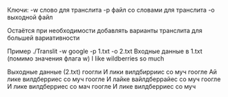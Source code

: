 Ключи:
-w слово для транслита
-p файл со словами для транслита
-o выходной файл 

Остаётся при необходимости добавлять варианты транслита для большей вариативности

Пример
./Translit -w google -p 1.txt -o 2.txt
Входные данные в 1.txt (помимо значения флага w)
I like wildberries so much

Выходные данные (2.txt)
гоогли
И лики вилдбирриис со муч
гоогле
Ай лике вилдберриес со муч
гоогле
И лайке вайлдберрайес со муч
гоогле
И лике вилдберриес со мач
гоогле
И лике вилдберриес со муч
